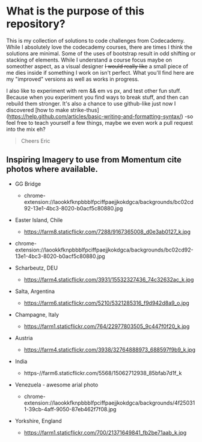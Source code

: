 # What is the purpose of this repository?

This is my collection of solutions to code challenges from Codecademy. While I absolutely love the codecademy courses, there are times I think the solutions are minimal. Some of the uses of bootstrap result in odd shifting or stacking of elements. While I understand a course  focus maybe on someother aspect, as a visual designer ~~I would really like~~ a small piece of me dies inside if something I work on isn't perfect. What you'll find here are my "improved" versions as well as works in progress.

I also like to experiment with rem && em vs px, and test other fun stuff. Because when you experiment you find ways to break stuff, and then can rebuild them stronger. It's also a chance to use github-like just now I discovered [how to make strike-thus] (https://help.github.com/articles/basic-writing-and-formatting-syntax/) -so feel free to teach yourself a few things, maybe we even work a pull request into the mix eh? 

>Cheers
>Eric


## Inspiring Imagery to use from Momentum cite photos where available.

* GG Bridge
  * chrome-extension://laookkfknpbbblfpciffpaejjkokdgca/backgrounds/bc02cd92-13e1-4bc3-8020-b0acf5c80880.jpg

* Easter Island, Chile
  * https://farm8.staticflickr.com/7288/9167365008_d0e3ab0127_k.jpg

* chrome-extension://laookkfknpbbblfpciffpaejjkokdgca/backgrounds/bc02cd92-13e1-4bc3-8020-b0acf5c80880.jpg

* Scharbeutz, DEU
  * https://farm4.staticflickr.com/3931/15532327436_74c32632ac_k.jpg

* Salta, Argentina
  + https://farm6.staticflickr.com/5210/5321285316_f9d942d8a9_o.jpg

* Champagne, Italy
  * https://farm1.staticflickr.com/764/22977803505_9c447f0f20_k.jpg

* Austria
  * https://farm4.staticflickr.com/3938/32764888973_688597f9b9_k.jpg

* India
  * https-//farm6.staticflickr.com/5568/15062712938_85bfab7d1f_k

* Venezuela - awesome arial photo
  * chrome-extension://laookkfknpbbblfpciffpaejjkokdgca/backgrounds/4f250311-39cb-4aff-9050-87eb462f7f08.jpg

* Yorkshire, England
  * https://farm1.staticflickr.com/700/21371649841_fb2be71aab_k.jpg

